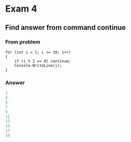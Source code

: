 # Exam 4

## Find answer from command continue

### From problem
```
for (int i = 1; i <= 20; i++)
{
    if (i % 2 == 0) continue;
    Console.WriteLine(i);
}
```

### Answer
```ruby
1
3
5
7
9
11
13
15
17
19
```